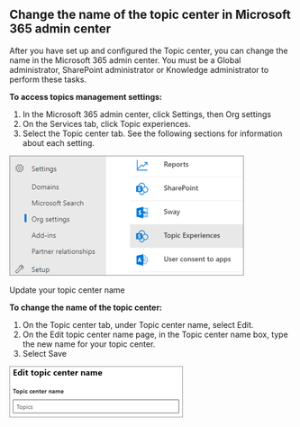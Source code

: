 ## Change the name of the topic center in Microsoft 365 admin center

After you have set up and configured the Topic center, you can change the name in the Microsoft 365 admin center. You must be a Global administrator, SharePoint administrator or Knowledge administrator to perform these tasks.

**To access topics management settings:**

1. In the Microsoft 365 admin center, click Settings, then Org settings
1. On the Services tab, click Topic experiences.
1. Select the Topic center tab. See the following sections for information about each setting.

![Screenshot of the Topic center.](../media/topic-experiences.png)

Update your topic center name

**To change the name of the topic center:**

1. On the Topic center tab, under Topic center name, select Edit.
1. On the Edit topic center name page, in the Topic center name box, type the new name for your topic center.
1. Select Save

 ![Screenshot showing the confirmation scree.](../media/edit-topic-name.png)
